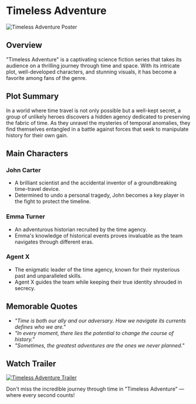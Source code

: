 # Timeless Adventure

![Timeless Adventure Poster](poster_link.jpg)

## Overview

"Timeless Adventure" is a captivating science fiction series that takes its audience on a thrilling journey through time and space. With its intricate plot, well-developed characters, and stunning visuals, it has become a favorite among fans of the genre.

## Plot Summary

In a world where time travel is not only possible but a well-kept secret, a group of unlikely heroes discovers a hidden agency dedicated to preserving the fabric of time. As they unravel the mysteries of temporal anomalies, they find themselves entangled in a battle against forces that seek to manipulate history for their own gain.

## Main Characters

### John Carter
- A brilliant scientist and the accidental inventor of a groundbreaking time-travel device.
- Determined to undo a personal tragedy, John becomes a key player in the fight to protect the timeline.

### Emma Turner
- An adventurous historian recruited by the time agency.
- Emma's knowledge of historical events proves invaluable as the team navigates through different eras.

### Agent X
- The enigmatic leader of the time agency, known for their mysterious past and unparalleled skills.
- Agent X guides the team while keeping their true identity shrouded in secrecy.

## Memorable Quotes

- *"Time is both our ally and our adversary. How we navigate its currents defines who we are."*
- *"In every moment, there lies the potential to change the course of history."*
- *"Sometimes, the greatest adventures are the ones we never planned."*

## Watch Trailer

[![Timeless Adventure Trailer](trailer_thumbnail.jpg)](https://youtube.com/watch?v=your-trailer-link)

Don't miss the incredible journey through time in "Timeless Adventure" — where every second counts!
